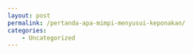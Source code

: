 ```yaml
---
layout: post
permalink: /pertanda-apa-mimpi-menyusui-keponakan/
categories:
    - Uncategorized
---
```


